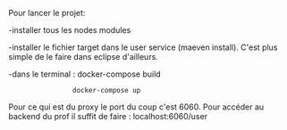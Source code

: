 Pour lancer le projet:

-installer tous les nodes modules

-installer le fichier target dans le user service (maeven install). C'est plus simple de le faire dans eclipse d'ailleurs.

-dans le terminal : docker-compose build

                    docker-compose up
                    
Pour ce qui est du proxy le port du coup c'est 6060. Pour accéder au backend du prof il suffit de faire : localhost:6060/user


